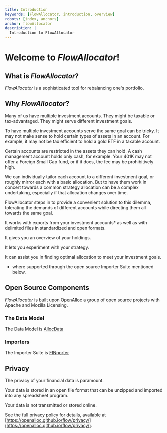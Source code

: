 ```yaml
---
title: Introduction
keywords: [FlowAllocator, introduction, overview]
robots: [index, anchors]
anchor: flowAllocator
description: |
  Introduction to FlowAllocator
---
```


# Welcome to _FlowAllocator_!

## What is _FlowAllocator_?

_FlowAllocator_ is a sophisticated tool for rebalancing one's portfolio.

## Why _FlowAllocator_?

Many of us have multiple investment accounts. They might be taxable or
tax-advantaged. They might serve different investment goals. 

To have multiple investment accounts serve the same goal can be tricky. It
may not make sense to hold certain types of assets in an account. For
example, it may not be tax efficient to hold a gold ETF in a taxable
account. 

Certain accounts are restricted in the assets they can hold. A cash
management account holds only cash, for example. Your 401K may not offer
a Foreign Small Cap fund, or if it does, the fee may be prohibitively
high.

We can individually tailor each account to a different investment goal, or
roughly mirror each with a basic allocation. But to have them work in
concert towards a common strategy allocation can be a complex undertaking,
especially if that allocation changes over time.

FlowAllocator steps in to provide a convenient solution to this dilemma,
tolerating the demands of different accounts while directing them all
towards the same goal.

It works with exports from your investment accounts* as well as with delimited files in standardized and open formats.

It gives you an overview of your holdings.

It lets you experiment with your strategy.

It can assist you in finding optimal allocation to meet your investment
goals.

* where supported through the open source Importer Suite mentioned below.

## Open Source Components

_FlowAllocator_ is built upon [OpenAlloc](https://github.com/openalloc)
a group of open source projects with Apache and Mozilla Licensing.

### The Data Model

The Data Model is [AllocData](https://github.com/open-portfolio/AllocData)

### Importers

The Importer Suite is [FINporter](https://github.com/open-portfolio/FINporter)

## Privacy

The privacy of your financial data is paramount. 

Your data is stored in an open file format that can be unzipped and
imported into any spreadsheet program.

Your data is not transmitted or stored online.

See the full privacy policy for details, available at [https://openalloc.github.io/flow/privacy/](https://openalloc.github.io/flow/privacy/).
